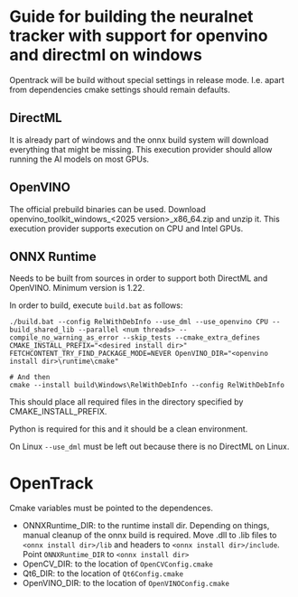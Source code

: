 # Guide for building the neuralnet tracker with support for openvino and directml on windows

Opentrack will be build without special settings in release mode. I.e. apart from dependencies cmake settings should remain defaults.

## DirectML

It is already part of windows and the onnx build system will download everything that might be missing. This execution provider should allow running the AI models on most GPUs.

## OpenVINO

The official prebuild binaries can be used. Download openvino_toolkit_windows_<2025 version>_x86_64.zip and unzip it. This execution provider supports execution on CPU and Intel GPUs.

## ONNX Runtime

Needs to be built from sources in order to support both DirectML and OpenVINO. Minimum version is 1.22.

In order to build, execute `build.bat` as follows:
```
./build.bat --config RelWithDebInfo --use_dml --use_openvino CPU --build_shared_lib --parallel <num threads> --compile_no_warning_as_error --skip_tests --cmake_extra_defines CMAKE_INSTALL_PREFIX="<desired install dir>" FETCHCONTENT_TRY_FIND_PACKAGE_MODE=NEVER OpenVINO_DIR="<openvino install dir>\runtime\cmake"

# And then
cmake --install build\Windows\RelWithDebInfo --config RelWithDebInfo
```

This should place all required files in the directory specified by CMAKE_INSTALL_PREFIX.

Python is required for this and it should be a clean environment.

On Linux `--use_dml` must be left out because there is no DirectML on Linux.

# OpenTrack

Cmake variables must be pointed to the dependences.
* ONNXRuntime_DIR: to the runtime install dir. Depending on things, manual cleanup of the onnx build is required. Move .dll to .lib files to `<onnx install dir>/lib` and headers to `<onnx install dir>/include`. Point `ONNXRuntime_DIR` to `<onnx install dir>`
* OpenCV_DIR: to the location of `OpenCVConfig.cmake`
* Qt6_DIR: to the location of `Qt6Config.cmake`
* OpenVINO_DIR: to the location of `OpenVINOConfig.cmake`